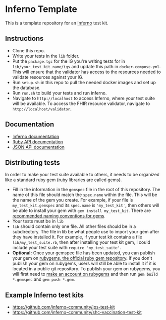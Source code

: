 # Inferno Template

This is a template repository for an
[Inferno](https://github.com/inferno-community/inferno-core) test kit.

## Instructions

- Clone this repo.
- Write your tests in the `lib` folder.
- Put the `package.tgz` for the IG you're writing tests for in
  `lib/your_test_kit_name/igs` and update this path in `docker-compose.yml`.
  This will ensure that the validator has access to the resources needed to
  validate resources against your IG.
- Run `setup.sh` in this repo to pull the needed docker images and set up the
  database.
- Run `run.sh` to build your tests and run inferno.
- Navigate to `http://localhost` to access Inferno, where your test suite will
  be available. To access the FHIR resource validator, navigate to
  `http://localhost/validator`.

## Documentation
- [Inferno documentation](https://inferno-framework.github.io/inferno-core/)
- [Ruby API documentation](https://inferno-framework.github.io/inferno-core/docs)
- [JSON API documentation](https://inferno-framework.github.io/inferno-core/api-docs)

## Distributing tests

In order to make your test suite available to others, it needs to be organized
like a standard ruby gem (ruby libraries are called gems).

- Fill in the information in the `gemspec` file in the root of this repository.
  The name of this file should match the `spec.name` within the file. This will
  be the name of the gem you create. For example, if your file is
  `my_test_kit.gemspec` and its `spec.name` is `'my_test_kit'`, then others will
  be able to install your gem with `gem install my_test_kit`. There are
  [recommended naming conventions for
  gems](https://guides.rubygems.org/name-your-gem/).
- Your tests must be in `lib`
- `lib` should contain only one file. All other files should be in a
  subdirectory. The file in lib be what people use to import your gem after they
  have installed it. For example, if your test kit contains a file
  `lib/my_test_suite.rb`, then after installing your test kit gem, I could
  include your test suite with `require 'my_test_suite'`.
- **Optional:** Once your gemspec file has been updated, you can publish your
  gem on [rubygems, the official ruby gem repository](https://rubygems.org/). If
  you don't publish your gem on rubygems, users will still be able to install it
  if it is located in a public git repository. To publish your gem on rubygems,
  you will first need to [make an account on
  rubygems](https://guides.rubygems.org/publishing/#publishing-to-rubygemsorg)
  and then run `gem build *.gemspec` and `gem push *.gem`.

## Example Inferno test kits

- https://github.com/inferno-community/ips-test-kit
- https://github.com/inferno-community/shc-vaccination-test-kit
